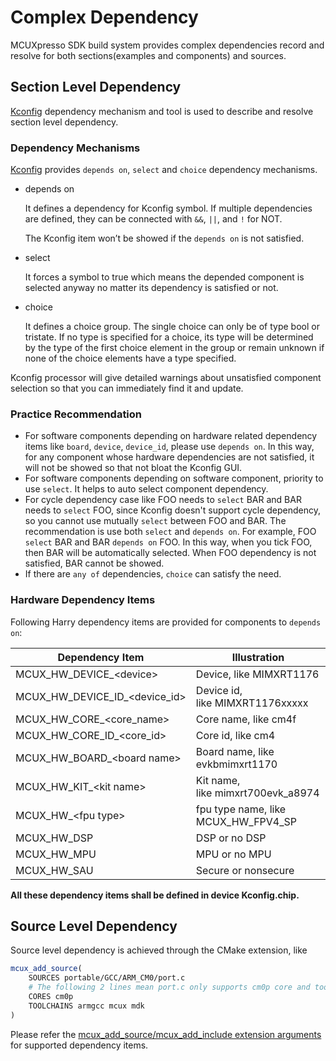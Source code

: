 # Complex Dependency

MCUXpresso SDK build system provides complex dependencies record and resolve for both sections(examples and components) and sources.

## Section Level Dependency

[Kconfig](https://www.kernel.org/doc/html/next/kbuild/kconfig-language.html) dependency mechanism and tool is used to describe and resolve section level dependency.

### Dependency Mechanisms

[Kconfig](https://www.kernel.org/doc/html/next/kbuild/kconfig-language.html) provides `depends on`, `select` and `choice` dependency mechanisms.

- depends on

  It defines a dependency for Kconfig symbol. If multiple dependencies are defined, they can be connected with `&&`, `||`, and `!` for NOT.

  The Kconfig item won’t be showed if the `depends on` is not satisfied.
- select

  It forces a symbol to true which means the depended component is selected anyway no matter its dependency is satisfied or not.
- choice

  It defines a choice group. The single choice can only be of type bool or tristate. If no type is specified for a choice, its type will be determined by the type of the first choice element in the group or remain unknown if none of the choice elements have a type specified.

Kconfig processor will give detailed warnings about unsatisfied component selection so that  you can immediately find it and update.

### Practice Recommendation

- For software components depending on hardware related dependency items like `board`, `device`, `device_id`, please use `depends on`. In this way, for any component whose hardware dependencies are not satisfied, it will not be showed so that not bloat the Kconfig GUI.
- For software components depending on software component, priority to use `select`. It helps to auto select component dependency.
- For cycle dependency case like FOO needs to `select` BAR and BAR needs to `select` FOO, since Kconfig doesn't support cycle dependency, so you cannot use mutually `select` between FOO and BAR. The recommendation is use both `select` and `depends on`. For example, FOO `select` BAR and BAR `depends on` FOO. In this way, when you  tick FOO, then BAR will be automatically selected. When FOO dependency is not satisfied, BAR cannot be showed.
- If there are `any of` dependencies, `choice` can satisfy the need.

### Hardware Dependency Items

Following Harry dependency items are provided for components to `depends on`:

| Dependency Item               | Illustration                         |
| ----------------------------- | ------------------------------------ |
| MCUX_HW_DEVICE_\<device>      | Device, like MIMXRT1176              |
| MCUX_HW_DEVICE_ID_\<device_id>| Device id, like MIMXRT1176xxxxx      |
| MCUX_HW_CORE_\<core_name>     | Core name, like cm4f                 |
| MCUX_HW_CORE_ID_\<core_id>    | Core id, like cm4                    |
| MCUX_HW_BOARD_\<board name>   | Board name, like evkbmimxrt1170      |
| MCUX_HW_KIT_\<kit name>       | Kit name, like mimxrt700evk_a8974    |
| MCUX_HW_\<fpu type>           | fpu type name, like  MCUX_HW_FPV4_SP |
| MCUX_HW_DSP                   | DSP or no DSP                        |
| MCUX_HW_MPU                   | MPU or no MPU                        |
| MCUX_HW_SAU                   | Secure or nonsecure                  |

**All these dependency items shall be defined in device Kconfig.chip.**

## Source Level Dependency

Source level dependency is achieved through the CMake extension, like

```cmake
mcux_add_source(
    SOURCES portable/GCC/ARM_CM0/port.c
    # The following 2 lines mean port.c only supports cm0p core and toolchain armgcc, mcux and mdk
    CORES cm0p
    TOOLCHAINS armgcc mcux mdk
)
```

Please refer the [mcux_add_source/mcux_add_include extension arguments](./Build_System.md#source-and-include) for supported dependency items.
